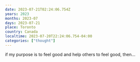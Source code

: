 ```yaml
---
date: 2023-07-21T02:24:06.754Z
years: 2023
months: 2023-07
days: 2023-07-21
place: Toronto
country: Canada
localtime: 2023-07-20T22:24:06.754-04:00
categories: ["thought"]
---
```

if my purpose is to feel good and help others to feel good, then…
